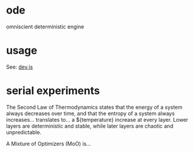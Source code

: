 # ode

omniscient deterministic engine

# usage

See: [dev.js](./dev.js)

# serial experiments

The Second Law of Thermodynamics states that the energy of a system always decreases over time, and that the entropy of a system always increases... translates to... a ${temperature} increase at every layer. Lower layers are deterministic and stable, while later layers are chaotic and unpredictable.

A Mixture of Optimizers (MoO) is...

